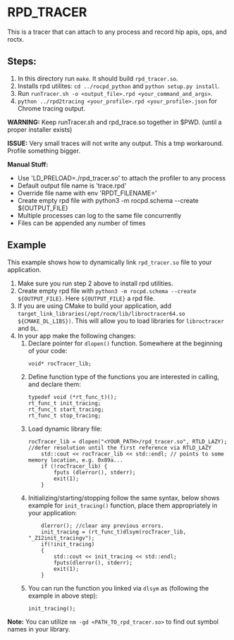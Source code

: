 # RPD_TRACER

This is a tracer that can attach to any process and record hip apis, ops, and roctx.

## Steps:
1) In this directory run `make`.  It should build `rpd_tracer.so`.
2) Installs rpd utilites: `cd ../rocpd_python` and `python setup.py install`.
3) Run `runTracer.sh -o <output_file>.rpd <your_command_and_args>`.
4) `python ../rpd2tracing <your_profile>.rpd <your_profile>.json` for Chrome tracing output.

<b>WARNING:</b> Keep runTracer.sh and rpd_trace.so together in $PWD. (until a proper installer exists)

<b>ISSUE:</b> Very small traces will not write any output. This a tmp workaround. Profile something bigger.

<b>Manual Stuff:</b>
 - Use 'LD_PRELOAD=./rpd_tracer.so' to attach the profiler to any process
 - Default output file name is 'trace.rpd'
 - Override file name with env 'RPDT_FILENAME='
 - Create empty rpd file with python3 -m rocpd.schema --create ${OUTPUT_FILE}
 - Multiple processes can log to the same file concurrently
 - Files can be appended any number of times

 ## Example
 This example shows how to dynamically link `rpd_tracer.so` file to your application.

1) Make sure you run step 2 above to install rpd utilities.
2) Create empty rpd file with `python3 -m rocpd.schema --create ${OUTPUT_FILE}`. Here `${OUTPUT_FILE}` a rpd file.
3) If you are using CMake to build your application, add `target_link_libraries(/opt/rocm/lib/libroctracer64.so ${CMAKE_DL_LIBS})`. This will allow you to load libraries for `libroctracer` and `DL`.
4) In your app make the following changes:
    1) Declare pointer for `dlopen()` function. Somewhere at the beginning of your code:
        ```
        void* rocTracer_lib;
        ```
    2) Define function type of the functions you are interested in calling, and declare them:
        ```
        typedef void (*rt_func_t)();
        rt_func_t init_tracing;
        rt_func_t start_tracing;
        rt_func_t stop_tracing;
        ```
    3) Load dynamic library file:
        ```
        rocTracer_lib = dlopen("<YOUR_PATH>/rpd_tracer.so", RTLD_LAZY); //defer resolution until the first reference via RTLD_LAZY
            std::cout << rocTracer_lib << std::endl; // points to some memory location, e.g. 0x89a...
            if (!rocTracer_lib) {
                fputs (dlerror(), stderr);
                exit(1);
            }
        ```
    4) Initializing/starting/stopping follow the same syntax, below shows example for `init_tracing()` function, place them appropriately in your application:
        ```
            dlerror(); //clear any previous errors.
            init_tracing = (rt_func_t)dlsym(rocTracer_lib, "_Z12init_tracingv"); 
            if(!init_tracing)
            {
                std::cout << init_tracing << std::endl;
                fputs(dlerror(), stderr);
                exit(1);
            }
        ```
    5) You can run the function you linked via `dlsym` as (following the example in above step):
        ```
        init_tracing();
        ```
<b>Note:</b> You can utilize `nm -gd <PATH_TO_rpd_tracer.so>` to find out symbol names in your library.
